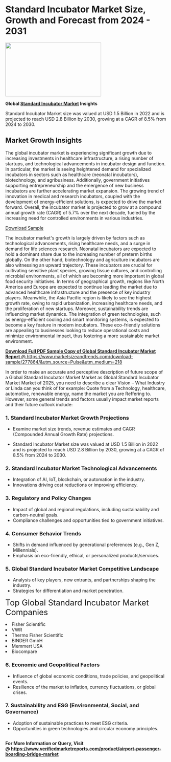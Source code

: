 <H1>Standard Incubator Market Size, Growth and Forecast from 2024 - 2031</H1><img class="aligncenter size-medium wp-image-584254" src="https://thirdeyenews.in/wp-content/uploads/2024/09/Global-Market-Research-300x168.jpeg" alt="" width="300" height="168" /><p><strong>Global&nbsp;<a href="https://www.marketsizeandtrends.com/download-sample/277864/&amp;utm_source=Pulse&amp;utm_medium=218">Standard Incubator Market</a> Insights</strong></p><p>Standard Incubator Market size was valued at USD 1.5 Billion in 2022 and is projected to reach USD 2.8 Billion by 2030, growing at a CAGR of 8.5% from 2024 to 2030.</p><p><h2>Market Growth Insights</h2> <p>The global incubator market is experiencing significant growth due to increasing investments in healthcare infrastructure, a rising number of startups, and technological advancements in incubator design and function. In particular, the market is seeing heightened demand for specialized incubators in sectors such as healthcare (neonatal incubators), biotechnology, and agribusiness. Additionally, government initiatives supporting entrepreneurship and the emergence of new business incubators are further accelerating market expansion. The growing trend of innovation in medical and research incubators, coupled with the development of energy-efficient solutions, is expected to drive the market forward. Overall, the incubator market is projected to grow at a compound annual growth rate (CAGR) of 5.7% over the next decade, fueled by the increasing need for controlled environments in various industries.</p> <p><a href="#">Download Sample</a></p> <p>The incubator market's growth is largely driven by factors such as technological advancements, rising healthcare needs, and a surge in demand for life sciences research. Neonatal incubators are expected to hold a dominant share due to the increasing number of preterm births globally. On the other hand, biotechnology and agriculture incubators are also witnessing an upward trajectory. These incubators are crucial for cultivating sensitive plant species, growing tissue cultures, and controlling microbial environments, all of which are becoming more important in global food security initiatives. In terms of geographical growth, regions like North America and Europe are expected to continue leading the market due to advanced healthcare infrastructure and the presence of key industry players. Meanwhile, the Asia Pacific region is likely to see the highest growth rate, owing to rapid urbanization, increasing healthcare needs, and the proliferation of new startups. Moreover, sustainability trends are influencing market dynamics. The integration of green technologies, such as energy-efficient cooling and smart monitoring systems, is expected to become a key feature in modern incubators. These eco-friendly solutions are appealing to businesses looking to reduce operational costs and minimize environmental impact, thus fostering a more sustainable market environment.</p> <p><a href="#"></p><p><span class=""><strong>Download Full PDF Sample Copy of Global Standard Incubator Market Report</strong> @ <a href="https://www.marketsizeandtrends.com/download-sample/277864/&amp;utm_source=Pulse&amp;utm_medium=218" target="_blank">https://www.marketsizeandtrends.com/download-sample/277864/&amp;utm_source=Pulse&amp;utm_medium=218</a></span></p><p>In order to make an accurate and perceptive description of future scope of a Global&nbsp;Standard Incubator Market Market as Global&nbsp;Standard Incubator Market Market of 2025, you need to describe a clear Vision &ndash; What Industry or Linda can you think of for example: Quote from a Technology, healthcare, automotive, renewable energy, name the market you are Reffering to. However, some general trends and factors usually impact market reports and their future outlook include:</p><h3>1.&nbsp;<strong>Standard Incubator Market Growth Projections</strong></h3><ul><li>Examine market size trends, revenue estimates and CAGR (Compounded Annual Growth Rate) projections.</li><li><p>Standard Incubator Market size was valued at USD 1.5 Billion in 2022 and is projected to reach USD 2.8 Billion by 2030, growing at a CAGR of 8.5% from 2024 to 2030.</p></li></ul><h3>2.&nbsp;<strong>Standard Incubator Market Technological Advancements</strong></h3><ul><li>Integration of AI, IoT, blockchain, or automation in the industry.</li><li>Innovations driving cost reductions or improving efficiency.</li></ul><h3>3.&nbsp;<strong>Regulatory and Policy Changes</strong></h3><ul><li>Impact of global and regional regulations, including sustainability and carbon-neutral goals.</li><li>Compliance challenges and opportunities tied to government initiatives.</li></ul><h3>4.&nbsp;<strong>Consumer Behavior Trends</strong></h3><ul><li>Shifts in demand influenced by generational preferences (e.g., Gen Z, Millennials).</li><li>Emphasis on eco-friendly, ethical, or personalized products/services.</li></ul><h3>5.&nbsp;<strong>Global Standard Incubator Market Competitive Landscape</strong></h3><ul><li>Analysis of key players, new entrants, and partnerships shaping the industry.</li><li>Strategies for differentiation and market penetration.</li></ul><p data-pm-slice="1 1 []"><span style="color: inherit; font-family: inherit; font-size: 25px;">Top Global Standard Incubator Market Companies</span></p><div class="" data-test-id=""><p><li>Fisher Scientific</li><li> VWR</li><li> Thermo Fisher Scientific</li><li> BINDER GmbH</li><li> Memmert USA</li><li> Biocompare</li></p></div><h3>6.&nbsp;<strong>Economic and Geopolitical Factors</strong></h3><ul><li>Influence of global economic conditions, trade policies, and geopolitical events.</li><li>Resilience of the market to inflation, currency fluctuations, or global crises.</li></ul><h3>7.&nbsp;<strong>Sustainability and ESG (Environmental, Social, and Governance)</strong></h3><ul><li>Adoption of sustainable practices to meet ESG criteria.</li><li>Opportunities in green technologies and circular economy principles.</li></ul><h2><strong style="font-size: 14px;">For More Information or Query, Visit @&nbsp;</strong><a style="background-color: #ffffff; font-size: 14px;" href="https://www.marketsizeandtrends.com/report/standard-incubator-market/" target="_blank">https://www.verifiedmarketreports.com/product/airport-passenger-boarding-bridge-market</a></h2>
